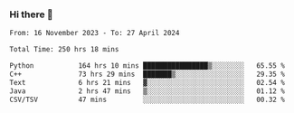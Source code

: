 ### Hi there 👋

<!--
**floyiac/floyiac** is a ✨ _special_ ✨ repository because its `README.md` (this file) appears on your GitHub profile.

Here are some ideas to get you started:

- 🔭 I’m currently working on ...
- 🌱 I’m currently learning ...
- 👯 I’m looking to collaborate on ...
- 🤔 I’m looking for help with ...
- 💬 Ask me about ...
- 📫 How to reach me: ...
- 😄 Pronouns: ...
- ⚡ Fun fact: ...
-->

<!--START_SECTION:waka-->

```txt
From: 16 November 2023 - To: 27 April 2024

Total Time: 250 hrs 18 mins

Python           164 hrs 10 mins ████████████████▒░░░░░░░░   65.55 %
C++              73 hrs 29 mins  ███████▒░░░░░░░░░░░░░░░░░   29.35 %
Text             6 hrs 21 mins   ▓░░░░░░░░░░░░░░░░░░░░░░░░   02.54 %
Java             2 hrs 47 mins   ▒░░░░░░░░░░░░░░░░░░░░░░░░   01.12 %
CSV/TSV          47 mins         ░░░░░░░░░░░░░░░░░░░░░░░░░   00.32 %
```

<!--END_SECTION:waka-->
